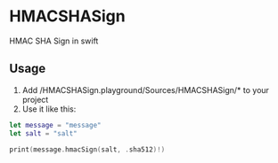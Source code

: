 # HMACSHASign

HMAC SHA Sign in swift

## Usage

1. Add /HMACSHASign.playground/Sources/HMACSHASign/* to your project
2. Use it like this:

```swift
let message = "message"
let salt = "salt"

print(message.hmacSign(salt, .sha512)!)
```
